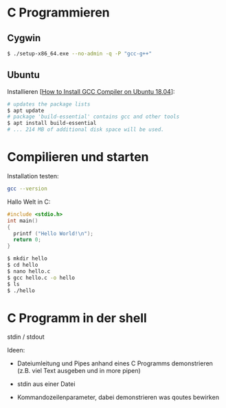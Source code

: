 # C Programmieren

## Cygwin

```bash
$ ./setup-x86_64.exe --no-admin -q -P "gcc-g++"
```



## Ubuntu

Installieren [[How to Install GCC Compiler on Ubuntu 18.04](https://linuxize.com/post/how-to-install-gcc-compiler-on-ubuntu-18-04/)]:

```bash
# updates the package lists
$ apt update
# package 'build-essential' contains gcc and other tools
$ apt install build-essential
# ... 214 MB of additional disk space will be used.
```



# Compilieren und starten

Installation testen:

```bash
gcc --version
```

Hallo Welt in C:

```c
#include <stdio.h>
int main()
{
  printf ("Hello World!\n");
  return 0;
}
```

```bash
$ mkdir hello
$ cd hello
$ nano hello.c
$ gcc hello.c -o hello
$ ls
$ ./hello
```



# C Programm in der shell

stdin / stdout

Ideen:

- Dateiumleitung und Pipes anhand eines C Programms demonstrieren (z.B. viel Text ausgeben und in more pipen)
- stdin aus einer Datei

- Kommandozeilenparameter, dabei demonstrieren was qoutes bewirken



